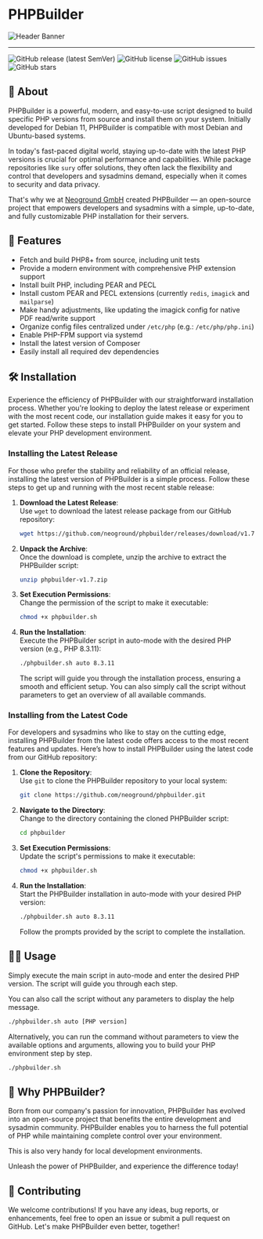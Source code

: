 # PHPBuilder

![Header Banner](https://neoground.com/data/projects/phpbuilder/assets/banner.jpg)

---

![GitHub release (latest SemVer)](https://img.shields.io/github/v/release/neoground/phpbuilder?sort=semver)
![GitHub license](https://img.shields.io/github/license/neoground/phpbuilder)
![GitHub issues](https://img.shields.io/github/issues/neoground/phpbuilder)
![GitHub stars](https://img.shields.io/github/stars/neoground/phpbuilder?style=social)

## 🤗 About

PHPBuilder is a powerful, modern, and easy-to-use script designed to build specific 
PHP versions from source and install them on your system. Initially developed 
for Debian 11, PHPBuilder is compatible with most Debian and Ubuntu-based systems.

In today's fast-paced digital world, staying up-to-date with the latest PHP 
versions is crucial for optimal performance and capabilities. 
While package repositories like `sury` offer solutions, they often lack the 
flexibility and control that developers and sysadmins demand, 
especially when it comes to security and data privacy.

That's why we at [Neoground GmbH](https://neoground.com) created PHPBuilder — an 
open-source project that empowers developers and sysadmins with a simple, 
up-to-date, and fully customizable PHP installation for their servers.

## 🤩 Features

- Fetch and build PHP8+ from source, including unit tests
- Provide a modern environment with comprehensive PHP extension support 
- Install built PHP, including PEAR and PECL 
- Install custom PEAR and PECL extensions (currently `redis`, `imagick` and `mailparse`)
- Make handy adjustments, like updating the imagick config for native PDF read/write support 
- Organize config files centralized under `/etc/php` (e.g.: `/etc/php/php.ini`)
- Enable PHP-FPM support via systemd
- Install the latest version of Composer 
- Easily install all required dev dependencies

## 🛠 Installation

Experience the efficiency of PHPBuilder with our straightforward installation process.
Whether you're looking to deploy the latest release or experiment with the most recent code, 
our installation guide makes it easy for you to get started. 
Follow these steps to install PHPBuilder on your system and elevate your PHP development environment.

### Installing the Latest Release

For those who prefer the stability and reliability of an official release, 
installing the latest version of PHPBuilder is a simple process. Follow these 
steps to get up and running with the most recent stable release:

1. **Download the Latest Release**:  
   Use `wget` to download the latest release package from our GitHub repository:

   ```sh
   wget https://github.com/neoground/phpbuilder/releases/download/v1.7/phpbuilder-v1.7.zip
   ```

2. **Unpack the Archive**:  
   Once the download is complete, unzip the archive to extract the PHPBuilder script:

   ```sh
   unzip phpbuilder-v1.7.zip
   ```

3. **Set Execution Permissions**:  
   Change the permission of the script to make it executable:

   ```sh
   chmod +x phpbuilder.sh
   ```

4. **Run the Installation**:  
   Execute the PHPBuilder script in auto-mode with the desired PHP version (e.g., PHP 8.3.11):

   ```sh
   ./phpbuilder.sh auto 8.3.11
   ```

   The script will guide you through the installation process, ensuring a smooth and efficient setup.
   You can also simply call the script without parameters to get an overview of all available commands.

### Installing from the Latest Code

For developers and sysadmins who like to stay on the cutting edge, installing PHPBuilder
from the latest code offers access to the most recent features and updates. 
Here’s how to install PHPBuilder using the latest code from our GitHub repository:

1. **Clone the Repository**:  
   Use `git` to clone the PHPBuilder repository to your local system:

   ```sh
   git clone https://github.com/neoground/phpbuilder.git
   ```

2. **Navigate to the Directory**:  
   Change to the directory containing the cloned PHPBuilder script:

   ```sh
   cd phpbuilder
   ```

3. **Set Execution Permissions**:  
   Update the script's permissions to make it executable:

   ```sh
   chmod +x phpbuilder.sh
   ```

4. **Run the Installation**:  
   Start the PHPBuilder installation in auto-mode with your desired PHP version:

   ```sh
   ./phpbuilder.sh auto 8.3.11
   ```

   Follow the prompts provided by the script to complete the installation.

## 👩‍💻 Usage

Simply execute the main script in auto-mode and enter the desired PHP version. 
The script will guide you through each step.

You can also call the script without any parameters to display the help message.

```sh
./phpbuilder.sh auto [PHP version]
```

Alternatively, you can run the command without parameters to view 
the available options and arguments, allowing you to build your 
PHP environment step by step.

```sh
./phpbuilder.sh
```

## 🤔 Why PHPBuilder?

Born from our company's passion for innovation, PHPBuilder has evolved into an 
open-source project that benefits the entire development and sysadmin community. 
PHPBuilder enables you to harness the full potential of PHP while maintaining 
complete control over your environment.

This is also very handy for local development environments.

Unleash the power of PHPBuilder, and experience the difference today!

## 🤝 Contributing

We welcome contributions! If you have any ideas, bug reports, or enhancements,
feel free to open an issue or submit a pull request on GitHub. 
Let's make PHPBuilder even better, together!
